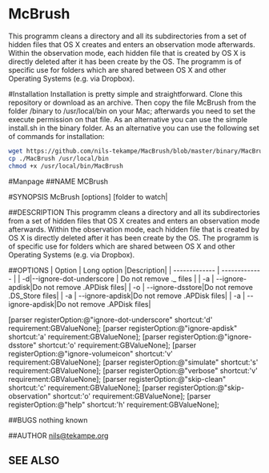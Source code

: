 # McBrush
This programm cleans a directory and all its subdirectories from a set of hidden files that OS X creates and enters an observation mode afterwards. Within the observation mode, each hidden file that is created by OS X is directly deleted after it has been create by the OS.
The programm is of specific use for folders which are shared between OS X and other Operating Systems (e.g. via Dropbox).

#Installation
Installation is pretty simple and straightforward. Clone this repository or download as an archive. Then copy the file McBrush from the folder /binary to /usr/local/bin on your Mac; afterwards you need to set the execute permission on that file. As an alternative you can use the simple install.sh in the binary folder.
As an alternative you can use the following set of commands for installation:
```bash
wget https://github.com/nils-tekampe/MacBrush/blob/master/binary/MacBrush
cp ./MacBrush /usr/local/bin
chmod +x /usr/local/bin/MacBrush
```

#Manpage 
##NAME
MCBrush 

#SYNOPSIS
McBrush [options] [folder to watch|

##DESCRIPTION
This programm cleans a directory and all its subdirectories from a set of hidden files that OS X creates and enters an observation mode afterwards. Within the observation mode, each hidden file that is created by OS X is directly deleted after it has been create by the OS.
The programm is of specific use for folders which are shared between OS X and other Operating Systems (e.g. via Dropbox).

##OPTIONS
| Option | Long option |Description|
| ------------- | ------------- |
| -d|--ignore-dot-underscore  | Do not remove ._ files |
| -a | --ignore-apdisk|Do not remove .APDisk files|
| -o | --ignore-dsstore|Do not remove .DS_Store files|
| -a | --ignore-apdisk|Do not remove .APDisk files|
| -a | --ignore-apdisk|Do not remove .APDisk files|


 [parser registerOption:@"ignore-dot-underscore" shortcut:'d' requirement:GBValueNone];
    [parser registerOption:@"ignore-apdisk" shortcut:'a' requirement:GBValueNone];
    [parser registerOption:@"ignore-dsstore" shortcut:'o' requirement:GBValueNone];
    [parser registerOption:@"ignore-volumeicon" shortcut:'v' requirement:GBValueNone];
    [parser registerOption:@"simulate" shortcut:'s' requirement:GBValueNone];
    [parser registerOption:@"verbose" shortcut:'v' requirement:GBValueNone];
    [parser registerOption:@"skip-clean" shortcut:'c' requirement:GBValueNone];
    [parser registerOption:@"skip-observation" shortcut:'o' requirement:GBValueNone];
    [parser registerOption:@"help" shortcut:'h' requirement:GBValueNone];


##BUGS
nothing known 

##AUTHOR
nils@tekampe.org

SEE ALSO
-

